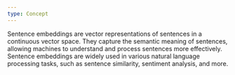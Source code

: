 ```yaml
---
type: Concept
---
```


Sentence embeddings are vector representations of sentences in a continuous vector space. They capture the semantic meaning of sentences, allowing machines to understand and process sentences more effectively. Sentence embeddings are widely used in various natural language processing tasks, such as sentence similarity, sentiment analysis, and more.